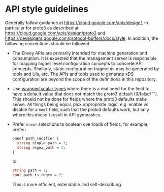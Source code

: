 # API style guidelines

Generally follow guidance at https://cloud.google.com/apis/design/, in
particular for proto3 as described at
https://cloud.google.com/apis/design/proto3 and
https://developers.google.com/protocol-buffers/docs/style. In addition, the
following conventions should be followed:

* The Envoy APIs are primarily intended for machine generation and consumption.
  It is expected that the management server is responsible for mapping higher
  level configuration concepts to concrete API concepts. Similarly, static configuration
  fragments may be generated by tools and UIs, etc. The APIs and tools used
  to generate xDS configuration are beyond the scope of the definitions in this
  repository.

* Use [wrapped scalar
  types](https://github.com/google/protobuf/blob/master/src/google/protobuf/wrappers.proto)
  where there is a real need for the field to have a default value that does not
  match the proto3 default (0/false/""). This should not be done for fields
  where the proto3 defaults make sense. All things being equal, pick appropriate
  logic, e.g.  enable vs. disable for a `bool` field, such that the proto3
  defaults work, but only where this doesn't result in API gymnastics.

* Prefer `oneof` selections to boolean overloads of fields, for example, prefer:

  ```proto
  oneof path_secifier {
    string simple_path = 1;
    string regex_path = 2;
  }
  ```

  to

  ```proto
  string path = 1;
  bool path_is_regex = 2;
  ```

  This is more efficient, extendable and self-describing.
